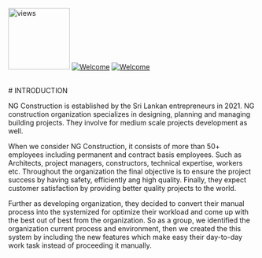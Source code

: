 <a href="#"><img alt="views" title="Github views" src="https://komarev.com/ghpvc/?username=isurusandaruwan697&label=Profile%20views&color=0e75b6&style=flat" width="125"/></a>
[![Welcome](https://img.shields.io/badge/NSBM%20Green%20University-Welcome-brightgreen)](#) 
[![Welcome](https://img.shields.io/badge/Enterprise%20System-Final%20Project-orange)](#)

<br>
# INTRODUCTION 

NG Construction is established by the Sri Lankan entrepreneurs in 2021. NG construction organization specializes in designing, planning and managing building projects. They involve for medium scale projects development as well.  

When we consider NG Construction, it consists of more than 50+ employees including permanent and contract basis employees. Such as Architects, project managers, constructors, technical expertise, workers etc. Throughout the organization the final objective is to ensure the project success by having safety, efficiently ang high quality. Finally, they expect customer satisfaction by providing better quality projects to the world.

Further as developing organization, they decided to convert their manual process into the systemized for optimize their workload and come up with the best out of best from the organization. So as a group, we identified the organization current process and environment, then we created the this system by including the new features which make easy their day-to-day work task instead of proceeding it manually. 


